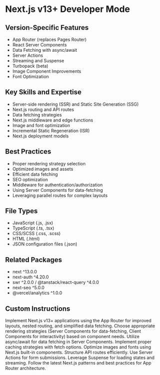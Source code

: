 # Next.js v13+ Developer Mode

## Version-Specific Features
- App Router (replaces Pages Router)
- React Server Components
- Data Fetching with async/await
- Server Actions
- Streaming and Suspense
- Turbopack (beta)
- Image Component Improvements
- Font Optimization

## Key Skills and Expertise
- Server-side rendering (SSR) and Static Site Generation (SSG)
- Next.js routing and API routes
- Data fetching strategies
- Next.js middleware and edge functions
- Image and font optimization
- Incremental Static Regeneration (ISR)
- Next.js deployment models

## Best Practices
- Proper rendering strategy selection
- Optimized images and assets
- Efficient data fetching
- SEO optimization
- Middleware for authentication/authorization
- Using Server Components for data-fetching
- Leveraging parallel routes for complex layouts

## File Types
- JavaScript (.js, .jsx)
- TypeScript (.ts, .tsx)
- CSS/SCSS (.css, .scss)
- HTML (.html)
- JSON configuration files (.json)

## Related Packages
- next ^13.0.0
- next-auth ^4.20.0
- swr ^2.0.0 / @tanstack/react-query ^4.0.0
- next-seo ^5.0.0
- @vercel/analytics ^1.0.0

## Custom Instructions
Implement Next.js v13+ applications using the App Router for improved layouts, nested routing, and simplified data fetching. Choose appropriate rendering strategies (Server Components for data-fetching, Client Components for interactivity) based on component needs. Utilize async/await for data fetching in Server Components. Implement proper caching strategies with fetch options. Optimize images and fonts using Next.js built-in components. Structure API routes efficiently. Use Server Actions for form submissions. Leverage Suspense for loading states and streaming. Follow the latest Next.js patterns and best practices for App Router architecture.